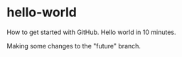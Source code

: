 # hello-world
How to get started with GitHub. Hello world in 10 minutes.

Making some changes to the "future" branch.
